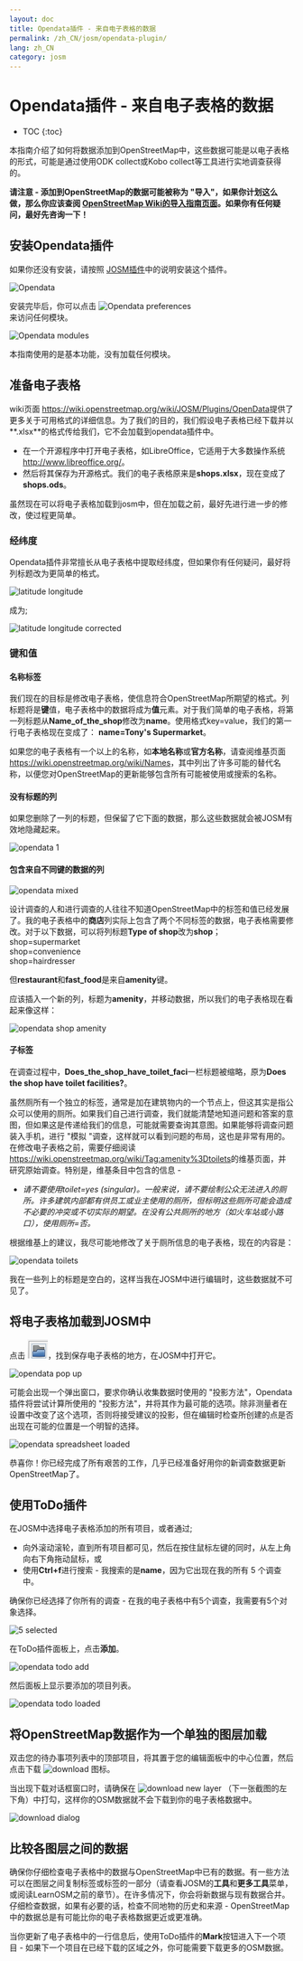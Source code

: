 ```yaml
---
layout: doc
title: Opendata插件 - 来自电子表格的数据
permalink: /zh_CN/josm/opendata-plugin/
lang: zh_CN
category: josm
---
```


Opendata插件 - 来自电子表格的数据
============


- TOC
{:toc}

本指南介绍了如何将数据添加到OpenStreetMap中，这些数据可能是以电子表格的形式，可能是通过使用ODK collect或Kobo collect等工具进行实地调查获得的。 

**请注意 - 添加到OpenStreetMap的数据可能被称为 "导入"，如果你计划这么做，那么你应该查阅 [OpenStreetMap Wiki的导入指南页面](https://wiki.openstreetmap.org/wiki/Import/Guidelines)。如果你有任何疑问，最好先咨询一下！**


安装Opendata插件
--------------------------

如果你还没有安装，请按照 [JOSM插件](/zh_CN/josm/josm-plugins)中的说明安装这个插件。 

![Opendata][]

安装完毕后，你可以点击 ![Opendata preferences][]   
来访问任何模块。 

![Opendata modules][]

本指南使用的是基本功能，没有加载任何模块。   

准备电子表格  
-------------------------

wiki页面 <https://wiki.openstreetmap.org/wiki/JOSM/Plugins/OpenData>提供了更多关于可用格式的详细信息。为了我们的目的，我们假设电子表格已经下载并以**.xlsx**的格式传给我们，它不会加载到opendata插件中。 

- 在一个开源程序中打开电子表格，如LibreOffice，它适用于大多数操作系统 <http://www.libreoffice.org/>。
- 然后将其保存为开源格式。我们的电子表格原来是**shops.xlsx**，现在变成了**shops.ods**。

虽然现在可以将电子表格加载到josm中，但在加载之前，最好先进行进一步的修改，使过程更简单。

### 经纬度

Opendata插件非常擅长从电子表格中提取经纬度，但如果你有任何疑问，最好将列标题改为更简单的格式。 

![latitude longitude][]

成为;  

![latitude longitude corrected][]

### 键和值

#### 名称标签

我们现在的目标是修改电子表格，使信息符合OpenStreetMap所期望的格式。列标题将是**键**值，电子表格中的数据将成为**值**元素。对于我们简单的电子表格，将第一列标题从**Name_of_the_shop**修改为**name**。使用格式key=value，我们的第一行电子表格现在变成了： 
**name=Tony's Supermarket**。

如果您的电子表格有一个以上的名称，如**本地名称**或**官方名称**，请查阅维基页面 <https://wiki.openstreetmap.org/wiki/Names>，其中列出了许多可能的替代名称，以便您对OpenStreetMap的更新能够包含所有可能被使用或搜索的名称。 

#### 没有标题的列

如果您删除了一列的标题，但保留了它下面的数据，那么这些数据就会被JOSM有效地隐藏起来。 

![opendata 1][]

#### 包含来自不同键的数据的列

![opendata mixed][]

设计调查的人和进行调查的人往往不知道OpenStreetMap中的标签和值已经发展了。我的电子表格中的**商店**列实际上包含了两个不同标签的数据，电子表格需要修改。对于以下数据，可以将列标题**Type of shop**改为**shop**；  
  shop=supermarket  
  shop=convenience  
  shop=hairdresser  

但**restaurant**和**fast_food**是来自**amenity**键。

应该插入一个新的列，标题为**amenity**，并移动数据，所以我们的电子表格现在看起来像这样：

![opendata shop amenity][]

#### 子标签

在调查过程中，**Does_the_shop_have_toilet_faci**一栏标题被缩略，原为**Does the shop have toilet facilities?**。 

虽然厕所有一个独立的标签，通常是加在建筑物内的一个节点上，但这其实是指公众可以使用的厕所。如果我们自己进行调查，我们就能清楚地知道问题和答案的意图，但如果这是传递给我们的信息，可能就需要查询其意图。如果能够将调查问题装入手机，进行 "模拟 "调查，这样就可以看到问题的布局，这也是非常有用的。在修改电子表格之前，需要仔细阅读 <https://wiki.openstreetmap.org/wiki/Tag:amenity%3Dtoilets>的维基页面，并研究原始调查。特别是，维基条目中包含的信息 - 

- *请不要使用toilet=yes (singular)。一般来说，请不要绘制公众无法进入的厕所。许多建筑内部都有供员工或业主使用的厕所，但标明这些厕所可能会造成不必要的冲突或不切实际的期望。在没有公共厕所的地方（如火车站或小路口），使用厕所=否。*

根据维基上的建议，我尽可能地修改了关于厕所信息的电子表格，现在的内容是：

![opendata toilets][]


我在一些列上的标题是空白的，这样当我在JOSM中进行编辑时，这些数据就不可见了。 

将电子表格加载到JOSM中
---------------------------------

点击 ![josm open][]，找到保存电子表格的地方，在JOSM中打开它。 

![opendata pop up][]  

可能会出现一个弹出窗口，要求你确认收集数据时使用的 "投影方法"，Opendata插件将尝试计算所使用的 "投影方法"，并将其作为最可能的选项。除非测量者在设置中改变了这个选项，否则将接受建议的投影，但在编辑时检查所创建的点是否出现在可能的位置是一个明智的选择。

![opendata spreadsheet loaded][]

恭喜你！你已经完成了所有艰苦的工作，几乎已经准备好用你的新调查数据更新OpenStreetMap了。

使用ToDo插件
----------------------

在JOSM中选择电子表格添加的所有项目，或者通过;

- 向外滚动滚轮，直到所有项目都可见，然后在按住鼠标左键的同时，从左上角向右下角拖动鼠标，或
- 使用**Ctrl+f**进行搜索 - 我搜索的是**name**，因为它出现在我的所有 5 个调查中。

确保你已经选择了你所有的调查 - 在我的电子表格中有5个调查，我需要有5个对象选择。

![5 selected][]

在ToDo插件面板上，点击**添加**。 

![opendata todo add][]

然后面板上显示要添加的项目列表。 

![opendata todo loaded][]

将OpenStreetMap数据作为一个单独的图层加载
-------------------------------------------

双击您的待办事项列表中的顶部项目，将其置于您的编辑面板中的中心位置，然后点击下载 ![download][] 图标。

当出现下载对话框窗口时，请确保在 ![download new layer][] （下一张截图的左下角）中打勾，这样你的OSM数据就不会下载到你的电子表格数据中。

![download dialog][]


比较各图层之间的数据
------------------------------------

确保你仔细检查电子表格中的数据与OpenStreetMap中已有的数据。有一些方法可以在图层之间复制标签或标签的一部分（请查看JOSM的**工具**和**更多工具**菜单，或阅读LearnOSM之前的章节）。在许多情况下，你会将新数据与现有数据合并。仔细检查数据，如果有必要的话，检查不同地物的历史和来源 - OpenStreetMap中的数据总是有可能比你的电子表格数据更近或更准确。 

当你更新了电子表格中的一行信息后，使用ToDo插件的**Mark**按钮进入下一个项目 - 如果下一个项目在已经下载的区域之外，你可能需要下载更多的OSM数据。


[Opendata]: /images/josm/opendata-plugin.png
[Opendata preferences]: /images/josm/opendata-preferences.png
[Opendata modules]: /images/josm/opendata-modules.png
[latitude longitude]: /images/josm/opendata-latitude-longitude.png
[latitude longitude corrected]: /images/josm/opendata-latitude-longitude-corrected.png
[opendata 1]: /images/josm/opendata-1.png
[opendata mixed]: /images/josm/opendata-mixed.png
[opendata shop amenity]: /images/josm/opendata-shop-amenity.png
[opendata toilets]: /images/josm/opendata-toilets.png
[josm open]: /images/josm/josm_open-file.png
[opendata pop up]: /images/josm/opendata-wgs84-popup.png
[opendata spreadsheet loaded]: /images/josm/opendata-spreadsheet-loaded.png
[5 selected]: /images/josm/opendata-5-selected.png
[opendata todo add]: /images/josm/opendata-todo-add.png
[opendata todo loaded]: /images/josm/opendata-todo-loaded.png
[download]: /images/josm/josm-download-button.png
[download dialog]: /images/josm/josm_download-dialog.png
[download new layer]: /images/josm/download-as-new-layer.png

